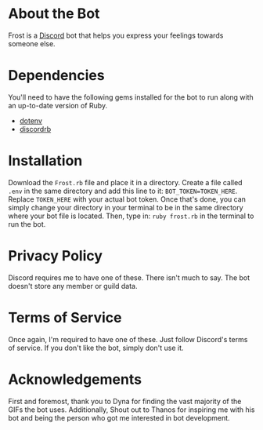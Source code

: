 # About the Bot
Frost is a [Discord](https://discord.com/) bot that helps you express your feelings towards someone else.

# Dependencies 
You'll need to have the following gems installed for the bot to run along with an up-to-date version of Ruby.

- [dotenv](https://github.com/bkeepers/dotenv)
- [discordrb](https://github.com/shardlab/discordrb)


# Installation 
Download the ```Frost.rb``` file and place it in a directory. Create a file called ```.env``` in the same directory and add this line to it: ```BOT_TOKEN=TOKEN_HERE```. Replace ```TOKEN_HERE``` with your actual bot token. Once that's done, you can simply change your directory in your terminal to be in the same directory where your bot file is located. Then, type in: ```ruby frost.rb``` in the terminal to run the bot.

# Privacy Policy
Discord requires me to have one of these. There isn't much to say. The bot doesn't store any member or guild data.

# Terms of Service
Once again, I'm required to have one of these. Just follow Discord's terms of service. If you don't like the bot, simply don't use it. 

# Acknowledgements 
First and foremost, thank you to Dyna for finding the vast majority of the GIFs the bot uses. Additionally, Shout out to Thanos for inspiring me with his bot and being the person who got me interested in bot development. 
